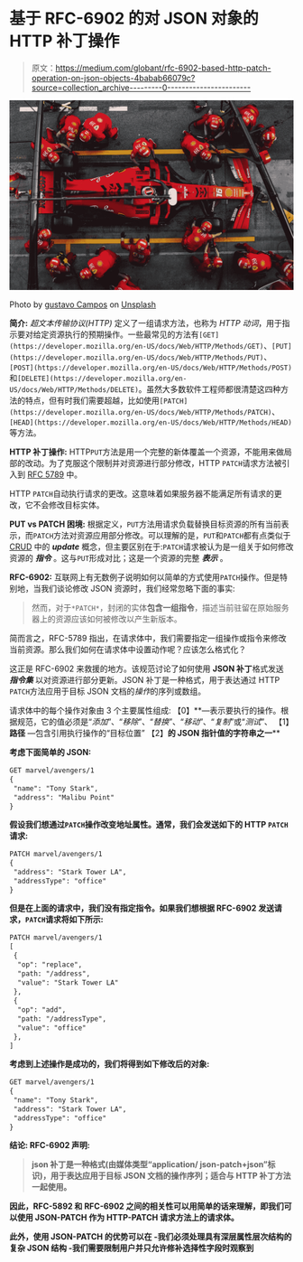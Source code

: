 # 基于 RFC-6902 的对 JSON 对象的 HTTP 补丁操作

> 原文：<https://medium.com/globant/rfc-6902-based-http-patch-operation-on-json-objects-4babab66079c?source=collection_archive---------0----------------------->

![](img/e60fd6b71ba16d665db7c7ff65dc8116.png)

Photo by [gustavo Campos](https://unsplash.com/@gustavocpo?utm_source=medium&utm_medium=referral) on [Unsplash](https://unsplash.com?utm_source=medium&utm_medium=referral)

**简介:**
*超文本传输协议(HTTP)* 定义了一组请求方法，也称为 *HTTP 动词*，用于指示要对给定资源执行的预期操作。一些最常见的方法有`[GET](https://developer.mozilla.org/en-US/docs/Web/HTTP/Methods/GET)`、`[PUT](https://developer.mozilla.org/en-US/docs/Web/HTTP/Methods/PUT)`、`[POST](https://developer.mozilla.org/en-US/docs/Web/HTTP/Methods/POST)`和`[DELETE](https://developer.mozilla.org/en-US/docs/Web/HTTP/Methods/DELETE)`。虽然大多数软件工程师都很清楚这四种方法的特点，但有时我们需要超越，比如使用`[PATCH](https://developer.mozilla.org/en-US/docs/Web/HTTP/Methods/PATCH)`、`[HEAD](https://developer.mozilla.org/en-US/docs/Web/HTTP/Methods/HEAD)`等方法。

**HTTP 补丁操作:** HTTP`PUT`方法是用一个完整的新体覆盖一个资源，不能用来做局部的改动。为了克服这个限制并对资源进行部分修改，HTTP `PATCH`请求方法被引入到 [RFC 5789](https://www.rfc-editor.org/rfc/rfc5789) 中。

HTTP `PATCH`自动执行请求的更改。这意味着如果服务器不能满足所有请求的更改，它不会修改目标实体。

**PUT vs PATCH 困境:**
根据定义，`PUT`方法用请求负载替换目标资源的所有当前表示，而`PATCH`方法对资源应用部分修改。可以理解的是，`PUT`和`PATCH`都有点类似于 [CRUD](https://developer.mozilla.org/en-US/docs/Glossary/CRUD) 中的 ***update*** 概念，但主要区别在于:`PATCH`请求被认为是一组关于如何修改资源的 ***指令*** 。这与`PUT`形成对比；这是一个资源的完整 ***表示*** 。

**RFC-6902:**
互联网上有无数例子说明如何以简单的方式使用`PATCH`操作。但是特别地，当我们谈论修改 JSON 资源时，我们经常忽略下面的事实:

> 然而，对于`*PATCH*`，封闭的实体**包含一组指令**，描述当前驻留在原始服务器上的资源应该如何被修改以产生新版本。

简而言之，RFC-5789 指出，在请求体中，我们需要指定一组操作或指令来修改当前资源。那么我们如何在请求体中设置动作呢？应该怎么格式化？

这正是 RFC-6902 来救援的地方。该规范讨论了如何使用 **JSON 补丁**格式发送 ***指令集*** 以对资源进行部分更新。JSON 补丁是一种格式，用于表达通过 HTTP `PATCH`方法应用于目标 JSON 文档的*操作*的序列或数组。

请求体中的每个操作对象由 3 个主要属性组成:
【0】**—表示要执行的操作。根据规范，它的值必须是“*添加*”、“*移除*”、“*替换*”、“*移动*”、“*复制*”或“*测试*”、
【1】**路径** —包含引用执行操作的“目标位置”
【2】**的 JSON 指针值的字符串之一****

**考虑下面简单的 JSON:**

```
GET marvel/avengers/1
{
 "name": "Tony Stark",
 "address": "Malibu Point"
}
```

**假设我们想通过`PATCH`操作改变地址属性。通常，我们会发送如下的 HTTP `PATCH`请求:**

```
PATCH marvel/avengers/1
{
 "address": "Stark Tower LA",
 "addressType": "office"
}
```

**但是在上面的请求中，我们没有指定指令。如果我们想根据 RFC-6902 发送请求，`PATCH`请求将如下所示:**

```
PATCH marvel/avengers/1
[
 {
  "op": "replace",
  "path: "/address",
  "value": "Stark Tower LA"
 },
 {
  "op": "add",
  "path: "/addressType",
  "value": "office"
 },
]
```

**考虑到上述操作是成功的，我们将得到如下修改后的对象:**

```
GET marvel/avengers/1
{
 "name": "Tony Stark",
 "address": "Stark Tower LA",
 "addressType": "office"
}
```

****结论:** RFC-6902 声明:**

> **json 补丁是一种格式(由媒体类型“application/ json-patch+json”标识)，用于表达应用于目标 JSON 文档的操作序列；**适合与 HTTP 补丁方法**一起使用。**

**因此，RFC-5892 和 RFC-6902 之间的相关性可以用简单的话来理解，即我们可以使用 JSON-PATCH 作为 HTTP-PATCH 请求方法上的请求体。**

**此外，使用 JSON-PATCH 的优势可以在
-我们必须处理具有深层属性层次结构的复杂 JSON 结构
-我们需要限制用户并只允许修补选择性字段时观察到**